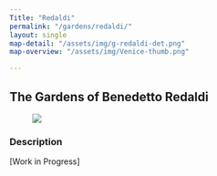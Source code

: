 ```yaml
---
Title: "Redaldi"
permalink: "/gardens/redaldi/"
layout: single
map-detail: "/assets/img/g-redaldi-det.png"
map-overview: "/assets/img/Venice-thumb.png"

---
```


## The Gardens of Benedetto Redaldi

<figure><img src="{{ page.map-detail | relative_url }}" class="img-ctr" align="center"/></figure>

### Description

\[Work in Progress\]
